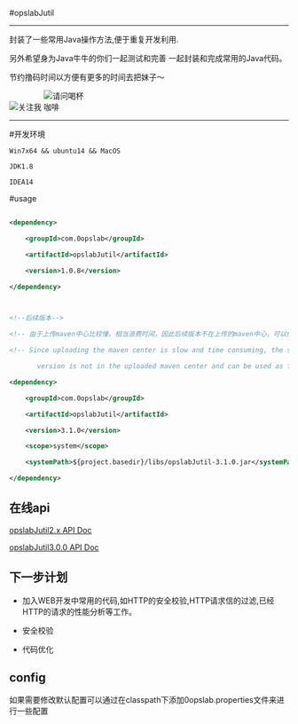#opslabJutil
---
封装了一些常用Java操作方法,便于重复开发利用.
另外希望身为Java牛牛的你们一起测试和完善 一起封装和完成常用的Java代码。
节约撸码时间以方便有更多的时间去把妹子～

<img src="https://0opslab.github.io/img/wpwx.png" alt="关注我" style="max-width:15%;" />
<img src="https://0opslab.github.io/img/wxpay.png" alt="请问喝杯咖啡" style="max-width:15%;" />

---
#开发环境
    Win7x64 && ubuntu14 && MacOS
    JDK1.8
    IDEA14


#usage
```xml
<dependency>
    <groupId>com.0opslab</groupId>
    <artifactId>opslabJutil</artifactId>
    <version>1.0.8</version>
</dependency>

<!--后续版本-->
<!-- 由于上传maven中心比较慢，相当浪费时间，因此后续版本不在上传的maven中心，可以像如下方式使用 -->
<!-- Since uploading the maven center is slow and time consuming, the subsequent 
       version is not in the uploaded maven center and can be used as follows -->
<dependency>
    <groupId>com.0opslab</groupId>
    <artifactId>opslabJutil</artifactId>
    <version>3.1.0</version>
    <scope>system</scope>
    <systemPath>${project.basedir}/libs/opslabJutil-3.1.0.jar</systemPath>
</dependency>
```

## 在线api
[opslabJutil2.x API Doc](https://0opslab.github.io/opslabJutil/opslabJutil2.0.html)
[opslabJutil3.0.0 API Doc](https://0opslab.github.io/opslabJutil/opslabJutil3.0.0.html)

## 下一步计划
* 加入WEB开发中常用的代码,如HTTP的安全校验,HTTP请求信的过滤,已经HTTP的请求的性能分析等工作。
* 安全校验
* 代码优化

## config
如果需要修改默认配置可以通过在classpath下添加0opslab.properties文件来进行一些配置

